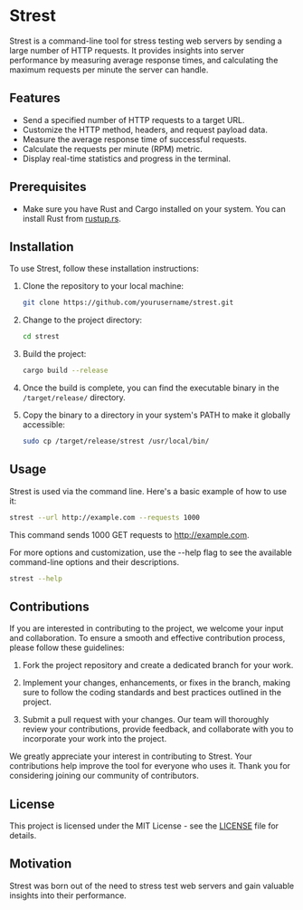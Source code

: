 # Strest

Strest is a command-line tool for stress testing web servers by sending a large number of HTTP requests. It provides insights into server performance by measuring average response times, and calculating the maximum requests per minute the server can handle.

## Features

- Send a specified number of HTTP requests to a target URL.
- Customize the HTTP method, headers, and request payload data.
- Measure the average response time of successful requests.
- Calculate the requests per minute (RPM) metric.
- Display real-time statistics and progress in the terminal.

## Prerequisites

- Make sure you have Rust and Cargo installed on your system. You can install Rust from [rustup.rs](https://rustup.rs/).

## Installation

To use Strest, follow these installation instructions:

1. Clone the repository to your local machine:

    ```bash
    git clone https://github.com/yourusername/strest.git
    ```

2. Change to the project directory:

    ```bash
    cd strest
    ```

3. Build the project:

    ```bash
    cargo build --release
    ```

4. Once the build is complete, you can find the executable binary in the `/target/release/` directory.

5. Copy the binary to a directory in your system's PATH to make it globally accessible:

    ```bash
    sudo cp /target/release/strest /usr/local/bin/
    ```

## Usage

Strest is used via the command line. Here's a basic example of how to use it:

```bash
strest --url http://example.com --requests 1000
```

This command sends 1000 GET requests to http://example.com.

For more options and customization, use the --help flag to see the available command-line options and their descriptions.

```bash
strest --help
```

## Contributions

If you are interested in contributing to the project, we welcome your input and collaboration. To ensure a smooth and effective contribution process, please follow these guidelines:

1. Fork the project repository and create a dedicated branch for your work.

2. Implement your changes, enhancements, or fixes in the branch, making sure to follow the coding standards and best practices outlined in the project.

3. Submit a pull request with your changes. Our team will thoroughly review your contributions, provide feedback, and collaborate with you to incorporate your work into the project.

We greatly appreciate your interest in contributing to Strest. Your contributions help improve the tool for everyone who uses it. Thank you for considering joining our community of contributors.

## License

This project is licensed under the MIT License - see the [LICENSE](LICENSE) file for details.

## Motivation 

Strest was born out of the need to stress test web servers and gain valuable insights into their performance.
